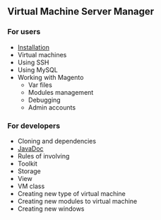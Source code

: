 ## Virtual Machine Server Manager
### For users

* [Installation](user/install.md)
* Virtual machines
* Using SSH
* Using MySQL
* Working with Magento
    * Var files
    * Modules management
    * Debugging
    * Admin accounts
    
    
### For developers
* Cloning and dependencies
* [JavaDoc](javadoc/index.html)
* Rules of involving
* Toolkit
* Storage
* View
* VM class
* Creating new type of virtual machine
* Creating new modules to virtual machine
* Creating new windows